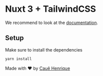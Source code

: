 # Nuxt 3 + TailwindCSS

We recommend to look at the [documentation](https://v3.nuxtjs.org).

## Setup

Make sure to install the dependencies

```bash
yarn install
```

Made with ❤️ by [Cauê Henrique](https://github.com/cauehenrique)
